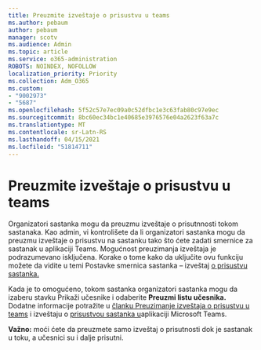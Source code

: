 ```yaml
---
title: Preuzmite izveštaje o prisustvu u teams
ms.author: pebaum
author: pebaum
manager: scotv
ms.audience: Admin
ms.topic: article
ms.service: o365-administration
ROBOTS: NOINDEX, NOFOLLOW
localization_priority: Priority
ms.collection: Adm_O365
ms.custom:
- "9002973"
- "5687"
ms.openlocfilehash: 5f52c57e7ec09a0c52dfbc1e3c63fab80c97e9ec
ms.sourcegitcommit: 8bc60ec34bc1e40685e3976576e04a2623f63a7c
ms.translationtype: MT
ms.contentlocale: sr-Latn-RS
ms.lasthandoff: 04/15/2021
ms.locfileid: "51814711"
---
```

# <a name="download-attendance-reports-in-teams"></a>Preuzmite izveštaje o prisustvu u teams

Organizatori sastanka mogu da preuzmu izveštaje o prisutnnosti tokom sastanaka. Kao admin, vi kontrolišete da li organizatori sastanka mogu da preuzmu izveštaje o prisustvu na sastanku tako što ćete zadati smernice za sastanak u aplikaciji Teams. Mogućnost preuzimanja izveštaja je podrazumevano isključena. Korake o tome kako da uključite ovu funkciju možete da vidite u temi Postavke smernica sastanka – izveštaj [o prisustvu sastanka.](https://docs.microsoft.com/microsoftteams/meeting-policies-in-teams#meeting-policy-settings---meeting-attendance-report)

Kada je to omogućeno, tokom sastanka  organizatori sastanka mogu da izaberu stavku Prikaži učesnike i odaberite **Preuzmi listu učesnika.** Dodatne informacije potražite u [članku Preuzimanje izveštaja o prisustvu u teams](https://support.office.com/article/download-attendance-reports-in-teams-ae7cf170-530c-47d3-84c1-3aedac74d310) i izveštaju o [prisustvou sastanka u](https://docs.microsoft.com/microsoftteams/teams-analytics-and-reports/meeting-attendance-report)aplikaciji Microsoft Teams.

**Važno:** moći ćete da preuzmete samo izveštaj o prisutnosti dok je sastanak u toku, a učesnici su i dalje prisutni.